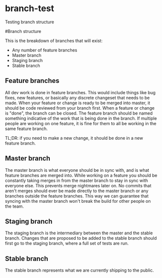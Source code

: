 branch-test
===========

Testing branch structure

#Branch structure

This is the breakdown of branches that will exist:

- Any number of feature branches
- Master branch
- Staging branch
- Stable branch

## Feature branches
All dev work is done in feature branches. This would include things like bug fixes, 
new features, or basically any discrete changeset that needs to be made. When your feature
or change is ready to be merged into master, it should be code reviewed from your branch first.
When a feature or change is "done", the branch can be closed. The feature branch should be named something
indicative of the work that is being done in the branch. If multiple people are working on one feature, 
it is fine for them to all be working in the same feature branch.

TL;DR: if you need to make a new change, it should be done in a new feature branch. 

## Master branch
The master branch is what everyone should be in sync with, and is what feature branches 
are merged into. While working on a feature you should be constantly taking merges in from 
the master branch to stay in sync with everyone else. This prevents merge nightmares later on.
No commits that aren't merges should ever be made directly to the master branch or any branches outside
the feature branches. This way we can guarantee that syncing with the master branch won't break the build
for other people on the team.

## Staging branch
The staging branch is the intermediary between the master and the stable branch. Changes that are proposed
to be added to the stable branch should first go to the staging branch, where a full set of tests are run.

## Stable branch
The stable branch represents what we are currently shipping to the public.

